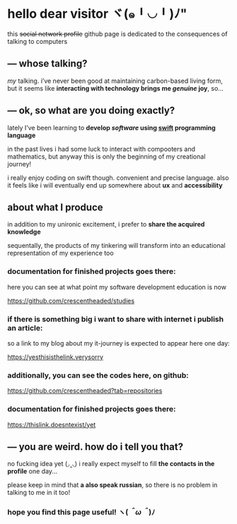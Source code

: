 # hello dear visitor ヾ(๑╹◡╹)ﾉ"

this ~~social network profile~~ github page is dedicated to the consequences of talking to computers



## — whose talking?
*my* talking. i’ve never been good at maintaining carbon-based living form, but it seems like **interacting with technology brings me *genuine* joy**, so...



## — ok, so what are you doing exactly?
lately I’ve been learning to **develop *software* using [swift](https://www.swift.org/about/) programming language**

in the past lives i had some luck to interact with compooters and mathematics, but anyway this is only the beginning of my creational journey!

i really enjoy coding on swift though. convenient and precise language. also it feels like i will eventually end up somewhere about **ux** and **accessibility**



## about what I produce
in addition to my unironic excitement, i prefer to **share the acquired knowledge**

sequentally, the products of my tinkering will transform into an educational representation of my experience too

### **documentation** for finished projects goes there:

here you can see at what point my software development education is now 

https://github.com/crescentheaded/studies

### if there is something big i want to share with internet i publish an article:

so a link to my blog about my it-journey is expected to appear here one day:

https://yesthisisthelink.verysorry

### additionally, you can see **the codes** here, on github:

https://github.com/crescentheaded?tab=repositories

### **documentation** for finished projects goes there:

https://thislink.doesntexist/yet



## — you are weird. how do i tell you that?
no fucking idea yet (◞‸◟) i really expect myself to fill **the contacts in the profile** one day...

please keep in mind that **a also speak russian**, so there is no problem in talking to me in it too! 



### hope you find this page useful!  ヽ(*＾ω＾*)ﾉ
